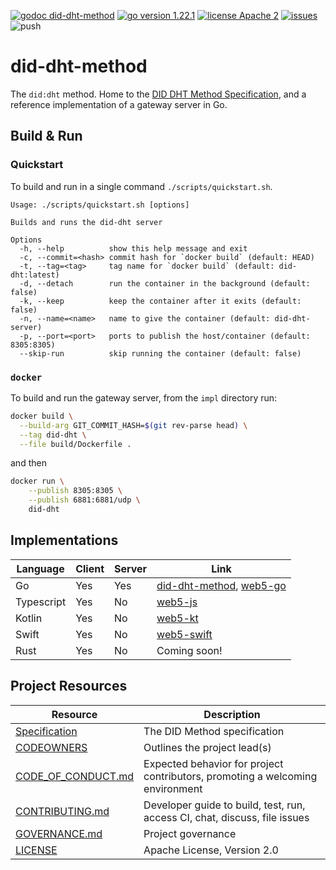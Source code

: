 [![godoc did-dht-method](https://img.shields.io/badge/godoc-did_dht_method-blue)](https://github.com/TBD54566975/did-dht-method/impl)
[![go version 1.22.1](https://img.shields.io/badge/go_version-1.22.1-brightgreen)](https://go.dev/)
[![license Apache 2](https://img.shields.io/badge/license-Apache%202-black)](https://github.com/TBD54566975/did-dht-method/blob/main/LICENSE)
[![issues](https://img.shields.io/github/issues/TBD54566975/did-dht-method)](https://github.com/TBD54566975/did-dht-method/issues)
![push](https://github.com/TBD54566975/did-dht-method/workflows/did-dht-ci/badge.svg?branch=main&event=push)

# did-dht-method

The `did:dht` method. Home to the [DID DHT Method Specification](https://did-dht.com), and a reference implementation of a
gateway server in Go.

## Build & Run

### Quickstart

To build and run in a single command `./scripts/quickstart.sh`.

```
Usage: ./scripts/quickstart.sh [options]

Builds and runs the did-dht server

Options
  -h, --help          show this help message and exit
  -c, --commit=<hash> commit hash for `docker build` (default: HEAD)
  -t, --tag=<tag>     tag name for `docker build` (default: did-dht:latest)
  -d, --detach        run the container in the background (default: false)
  -k, --keep          keep the container after it exits (default: false)
  -n, --name=<name>   name to give the container (default: did-dht-server)
  -p, --port=<port>   ports to publish the host/container (default: 8305:8305)
  --skip-run          skip running the container (default: false)
 ```

### `docker`

To build and run the gateway server, from the `impl` directory run:

```sh
docker build \
  --build-arg GIT_COMMIT_HASH=$(git rev-parse head) \
  --tag did-dht \
  --file build/Dockerfile .
```

and then

```sh
docker run \
    --publish 8305:8305 \
    --publish 6881:6881/udp \
    did-dht
```

## Implementations

| Language   | Client | Server | Link |
| ---------- | ------ | ------ | ---- |
| Go         | Yes    | Yes    | [did-dht-method](./impl), [web5-go](https://github.com/TBD54566975/web5-go/tree/main/dids/diddht) |
| Typescript | Yes    | No     | [web5-js](https://github.com/TBD54566975/web5-js/blob/main/packages/dids/src/methods/did-dht.ts) |
| Kotlin     | Yes    | No     | [web5-kt](https://github.com/TBD54566975/web5-kt/tree/main/dids/src/main/kotlin/web5/sdk/dids/methods/dht) |
| Swift      | Yes    | No     | [web5-swift](https://github.com/TBD54566975/web5-swift/blob/main/Sources/Web5/Dids/Methods/DIDDHT.swift) |
| Rust       | Yes    | No     | Coming soon! |

## Project Resources

| Resource                                   | Description                                                                    |
| ------------------------------------------ | ------------------------------------------------------------------------------ |
| [Specification](./spec.md)                  | The DID Method specification                                                    |
| [CODEOWNERS](./CODEOWNERS)                 | Outlines the project lead(s)                                                   |
| [CODE_OF_CONDUCT.md](./CODE_OF_CONDUCT.md) | Expected behavior for project contributors, promoting a welcoming environment  |
| [CONTRIBUTING.md](./CONTRIBUTING.md)       | Developer guide to build, test, run, access CI, chat, discuss, file issues      |
| [GOVERNANCE.md](./GOVERNANCE.md)           | Project governance                                                             |
| [LICENSE](./LICENSE)                       | Apache License, Version 2.0                                                    |
